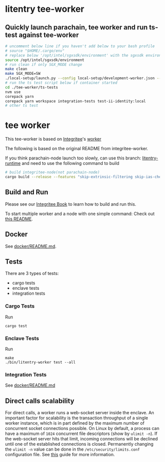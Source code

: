 # litentry tee-worker

## Quickly launch parachain, tee worker and run ts-test against tee-worker

```bash
# uncomment below line if you haven't add below to your bash profile
# source "$HOME/.cargo/env"
# replace below '/opt/intel/sgxsdk/environment' with the sgxsdk environment file path in your system
source /opt/intel/sgxsdk/environment
# run clean if only SGX_MODE change
make clean
make SGX_MODE=SW
./local-setup/launch.py --config local-setup/development-worker.json --parachain local-docker
# run the ts test script below if container started
cd ./tee-worker/ts-tests
nvm use
corepack yarn
corepack yarn workspace integration-tests test-ii-identity:local
# other ts test
```

# tee worker

This tee-worker is based on [Integritee](https://integritee.network)'s [worker](https://github.com/integritee-network/worker)

The following is based on the original README from integritee-worker.

If you think parachain-node launch too slowly, can use this branch: [litentry-runtime](https://github.com/litentry/integritee-node/tree/litentry-runtime) and need to use the following command to build

```bash
# build integritee-node(not parachain-node)
cargo build --release --features "skip-extrinsic-filtering skip-ias-check"
```

## Build and Run

Please see our [Integritee Book](https://docs.integritee.network/4-development/4.4-sdk) to learn how to build and run this.

To start multiple worker and a node with one simple command: Check out [this README](local-setup/README.md).

## Docker

See [docker/README.md](docker/README.md).

## Tests

There are 3 types of tests:

-   cargo tests
-   enclave tests
-   integration tests

### Cargo Tests

Run

```
cargo test
```

### Enclave Tests

Run

```
make
./bin/litentry-worker test --all
```

### Integration Tests

See [docker/README.md](docker/README.md)

## Direct calls scalability

For direct calls, a worker runs a web-socket server inside the enclave. An important factor for scalability is the transaction throughput of a single worker instance, which is in part defined by the maximum number of concurrent socket connections possible. On Linux by default, a process can have a maximum of `1024` concurrent file descriptors (show by `ulimit -n`).
If the web-socket server hits that limit, incoming connections will be declined until one of the established connections is closed. Permanently changing the `ulimit -n` value can be done in the `/etc/security/limits.conf` configuration file. See [this](https://linuxhint.com/permanently_set_ulimit_value/) guide for more information.
